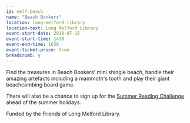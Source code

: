 ```yaml
---
id: melf-beach
name: "Beach Bonkers"
location: long-melford-library
location-text: Long Melford Library
event-start-date: 2018-07-15
event-start-time: 1430
event-end-time: 1630
event-ticket-price: free
breadcrumb: y
---
```


Find the treasures in Beach Bonkers' mini shingle beach, handle their amazing artefacts including a mammoth's tooth and play their giant beachcombing board game.

There will also be a chance to sign up for the [Summer Reading Challenge](/src/) ahead of the summer holidays.

Funded by the Friends of Long Melford Library.

